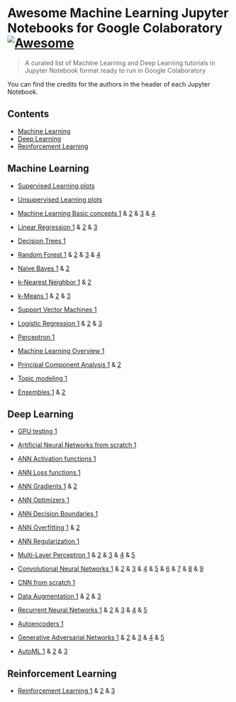 # Awesome Machine Learning Jupyter Notebooks for Google Colaboratory [![Awesome](https://cdn.rawgit.com/sindresorhus/awesome/d7305f38d29fed78fa85652e3a63e154dd8e8829/media/badge.svg)](https://github.com/sindresorhus/awesome)

> A curated list of Machine Learning and Deep Learning tutorials in Jupyter Notebook format ready to run in Google Colaboratory

You can find the credits for the authors in the header of each Jupyter Notebook.

## Contents

- [Machine Learning](#machine-learning)
- [Deep Learning](#deep-learning)
- [Reinforcement Learning](#reinforcement-learning)

## Machine Learning

- [Supervised Learning plots](https://www.google.com/url?q=https://colab.research.google.com/drive/1gmZWE7Tynhx1g9vzeqyaMPdO0pdwLmuJ&sa=D&ust=1571021489211000)

- [Unsupervised Learning plots](https://www.google.com/url?q=https://colab.research.google.com/drive/1yWT08sgqswCkuZx06EH3qdZcWTPp2Wvt&sa=D&ust=1571021489212000)

- [Machine Learning Basic concepts 1](https://www.google.com/url?q=https://colab.research.google.com/drive/1ZgDgOcb4NR-u62cFMdZJBPXux95E4wZt&sa=D&ust=1571021489213000) & [2](https://www.google.com/url?q=https://colab.research.google.com/drive/12X03Yz5Om_ryN9FnuhLvgMe8khB7RUC5&sa=D&ust=1571021489213000) & [3](https://www.google.com/url?q=https://colab.research.google.com/drive/1ldHvgs9qeNIWBCxT0U8OT9SkSisVd4sj&sa=D&ust=1571021489213000) & [4](https://www.google.com/url?q=https://colab.research.google.com/drive/1_6gJHuKOc2-cCLXsNhZ7DW89nF_G1NP-&sa=D&ust=1571021489213000)

- [Linear Regression 1](https://www.google.com/url?q=https://colab.research.google.com/drive/1-dTb2vCiZHa-DnyqlVFGOnMSNjvkIOTP&sa=D&ust=1571021489214000) & [2](https://www.google.com/url?q=https://colab.research.google.com/drive/1Z20iJspQm2Y_wLI51wgE6nXGOSu1kG4W&sa=D&ust=1571021489214000) & [3](https://www.google.com/url?q=https://colab.research.google.com/drive/1-yk3m6p3ylNLtTaEf3nya6exO_wv8f_L&sa=D&ust=1571021489214000)

- [Decision Trees 1](https://www.google.com/url?q=https://colab.research.google.com/drive/1Fc8qs1fwdcpoZ_-tTj32OBl-tCGlAe5c&sa=D&ust=1571021489215000)

- [Random Forest 1](https://www.google.com/url?q=https://colab.research.google.com/drive/1WMOOtaHAMZPi-enVM8RRM_CC-grEtm9P&sa=D&ust=1571021489215000) & [2](https://www.google.com/url?q=https://colab.research.google.com/drive/1jDdWp-CJybMJDX17jBmG5qoPPg9qj1sm&sa=D&ust=1571021489215000) & [3](https://www.google.com/url?q=https://colab.research.google.com/drive/1-uDIRl1aYqmJX59rAJumHY1T20QqBJiQ&sa=D&ust=1571021489216000) & [4](https://www.google.com/url?q=https://colab.research.google.com/drive/1-uDIRl1aYqmJX59rAJumHY1T20QqBJiQ&sa=D&ust=1571021489216000)

- [Naive Bayes 1](https://www.google.com/url?q=https://colab.research.google.com/drive/1qOCllKsBBrLeUnP-XAXHefXCtbuBWl69&sa=D&ust=1571021489216000) & [2](https://www.google.com/url?q=https://colab.research.google.com/drive/11FiWH00vzygQp1T_pD0MCfMFg6FYsd01&sa=D&ust=1571021489217000)

- [k-Nearest Neighbor 1](https://www.google.com/url?q=https://colab.research.google.com/drive/1GeUVjDW74SxFxz2Nh3rqOlte-S2dblYv&sa=D&ust=1571021489217000) & [2](https://www.google.com/url?q=https://colab.research.google.com/drive/1X12qds10ZfN7QCrmpRR2OXxa--PTyS5e&sa=D&ust=1571021489218000)

- [k-Means 1](https://www.google.com/url?q=https://colab.research.google.com/drive/1RL3oZm6LgnEChI1aOQZoMn1WDk-DQJiV&sa=D&ust=1571021489218000) & [2](https://www.google.com/url?q=https://colab.research.google.com/drive/1yvy1scktjcDyydG2fZz2OJfRFAer0SEO&sa=D&ust=1571021489218000) & [3](https://www.google.com/url?q=https://colab.research.google.com/drive/1CzEf6giBXPSQI5UJOhZrZfYKAJcH68wg&sa=D&ust=1571021489218000)

- [Support Vector Machines 1](https://www.google.com/url?q=https://colab.research.google.com/drive/13PRk-GKeSivp4R-FIdjmYBQS7xWUco9C&sa=D&ust=1571021489219000)

- [Logistic Regression 1](https://www.google.com/url?q=https://colab.research.google.com/drive/1PWmvsZRaj3JQ8rtj6vlwhJhJpOrIAamT&sa=D&ust=1571021489219000) & [2](https://www.google.com/url?q=https://colab.research.google.com/drive/1p8rcrSQB-thLSakUmCHjSbqI6vd-NkCq&sa=D&ust=1571021489220000) & [3](https://www.google.com/url?q=https://colab.research.google.com/drive/1jhrAtmPgg6Uu0WzMzV-VakWlncQAvk-D&sa=D&ust=1571021489220000)

- [Perceptron 1](https://www.google.com/url?q=https://colab.research.google.com/drive/10PvUh-8ZsVqQADqXSmRIDHGiCH9iypyO&sa=D&ust=1571021489220000)

- [Machine Learning Overview 1](https://www.google.com/url?q=https://colab.research.google.com/drive/1s6cBKRS-M0NUtgGhMtbJvGV_H5Zusw3w&sa=D&ust=1571021489220000)

- [Principal Component Analysis 1](https://www.google.com/url?q=https://colab.research.google.com/drive/1CO6BACds6J8hGPYlEU2INnSTpT0EmS74&sa=D&ust=1571021489221000) & [2](https://www.google.com/url?q=https://colab.research.google.com/drive/1VU2SO3IfklPkK1EPMnwiO7trJslt79OZ&sa=D&ust=1571021489221000)

- [Topic modeling 1](https://www.google.com/url?q=https://colab.research.google.com/drive/12O3tgKY_6uppbEVL1PzGRfbo7w69RLQu&sa=D&ust=1571021489221000)

- [Ensembles 1](https://www.google.com/url?q=https://colab.research.google.com/drive/1Kg_nHBmUGQ1zepU-wZlDwMyM-YrlMTUX&sa=D&ust=1571021489233000) & [2](https://www.google.com/url?q=https://colab.research.google.com/drive/1U86EVD-6ulYMxTzDX8-m6nEptYq0yaej&sa=D&ust=1571021489233000)

## Deep Learning

- [GPU testing 1](https://www.google.com/url?q=https://colab.research.google.com/drive/17vJw-LAGhA6OT8KGar8h22NY4STruCSq&sa=D&ust=1571021489222000)

- [Artificial Neural Networks from scratch 1](https://www.google.com/url?q=https://colab.research.google.com/drive/1Vfz7XMI9oubrsQSwN3ZbMC6ph_rJJK_C&sa=D&ust=1571021489222000)

- [ANN Activation functions 1](https://www.google.com/url?q=https://colab.research.google.com/drive/1XQHKjJJs7pWsqCenAiLPx8Y-JnqQrO48&sa=D&ust=1571021489223000)

- [ANN Loss functions 1](https://www.google.com/url?q=https://colab.research.google.com/drive/1YHa7WNP_2hwStfV0CQFJI9SgZIxX4YbB&sa=D&ust=1571021489223000)

- [ANN Gradients 1](https://www.google.com/url?q=https://colab.research.google.com/drive/1xQ1TdpeaLCYnagl_R2C8_ilRl2J-nYO0&sa=D&ust=1571021489223000) & [2](https://www.google.com/url?q=https://colab.research.google.com/drive/1FSepBy85HBrHa8t8aoxY5HKuz4sJ4CAo&sa=D&ust=1571021489223000)

- [ANN Optimizers 1](https://www.google.com/url?q=https://colab.research.google.com/drive/1i4JZOghgXSf98ty2wybcTHm4FkRsJMyM&sa=D&ust=1571021489224000)

- [ANN Decision Boundaries 1](https://www.google.com/url?q=https://colab.research.google.com/drive/1s9Sk2bf7QjNxgiilprauXNCigvmG3Rd8&sa=D&ust=1571021489224000)

- [ANN Overfitting 1](https://www.google.com/url?q=https://colab.research.google.com/drive/1wFUEfNhy3az_hMS5EWZK7c7frpzS5X_N&sa=D&ust=1571021489224000) & [2](https://www.google.com/url?q=https://colab.research.google.com/drive/1QBEtDv70bBYchu2508OJYC_0d_XVrUaD&sa=D&ust=1571021489225000)

- [ANN Regularization 1](https://www.google.com/url?q=https://colab.research.google.com/drive/1Scpx9rb800-hVhjF-F-E8YeTPWTIyQAq&sa=D&ust=1571021489225000)

- [Multi-Layer Perceptron 1](https://www.google.com/url?q=https://colab.research.google.com/drive/1GAYf5yMNBkVrag0z2Q4MPSwuqfRN1Wz_%23scrollTo%3Ds4VYW0i94W_n&sa=D&ust=1571021489225000) & [2](https://www.google.com/url?q=https://colab.research.google.com/drive/12YBDQFYXN8VruxKTfzDpbPsYFAEQceQP&sa=D&ust=1571021489226000) & [3](https://www.google.com/url?q=https://colab.research.google.com/drive/1pyRqGmMG4-Mj8Wis5XrQ_a4dUJvYln1g&sa=D&ust=1571021489226000) & [4](https://www.google.com/url?q=https://colab.research.google.com/drive/1wHjugM56k0ay5QCmRVMBfAMF96EY7A5k&sa=D&ust=1571021489226000) & [5](https://www.google.com/url?q=https://colab.research.google.com/drive/1Ly0BtKBphUdeqMQBO8Xjweku62Vq3UAX&sa=D&ust=1571021489226000)

- [Convolutional Neural Networks 1](https://www.google.com/url?q=https://colab.research.google.com/drive/1jN8oswBOds4XuRbnQMxxDXDssmDD_rD9&sa=D&ust=1571021489227000) & [2](https://www.google.com/url?q=https://colab.research.google.com/drive/1iEYJs75hat_URxshmCBMGzHQo5VgdRvN%23scrollTo%3DQ4UZVi3DYqbr&sa=D&ust=1571021489227000) & [3](https://www.google.com/url?q=https://colab.research.google.com/drive/1YHKZgpJuriGYjEzFDNGz2Hf0widu-exx&sa=D&ust=1571021489227000) & [4](https://www.google.com/url?q=https://colab.research.google.com/drive/1gi2_Or0rDz5Gg9FkGJjFDxgeiwt5-lXm&sa=D&ust=1571021489227000) & [5](https://www.google.com/url?q=https://colab.research.google.com/drive/1QcnY-LOZU9c7Sp2DsDVeYxLNBx87VNhn&sa=D&ust=1571021489228000) & [6](https://www.google.com/url?q=https://colab.research.google.com/drive/1Il7eimZ5bxQh1qem-NLiwoMBugODltSI&sa=D&ust=1571021489228000) & [7](https://www.google.com/url?q=https://colab.research.google.com/drive/1YHKZgpJuriGYjEzFDNGz2Hf0widu-exx&sa=D&ust=1571021489228000) & [8](https://www.google.com/url?q=https://colab.research.google.com/drive/1iEYJs75hat_URxshmCBMGzHQo5VgdRvN&sa=D&ust=1571021489229000) & [9](https://www.google.com/url?q=https://colab.research.google.com/drive/1w9GxDTBATF6Cc_1582V6uU2OKdQGnp0J&sa=D&ust=1571021489229000)

- [CNN from scratch 1](https://www.google.com/url?q=https://colab.research.google.com/drive/1RqD0OMGFcKBiVIyZIr1qfvM-edWLPY64&sa=D&ust=1571021489229000)

- [Data Augmentation 1](https://www.google.com/url?q=https://colab.research.google.com/drive/1ANIc7tXrggPT2I9JzpBlZQ3BBhCpbJUJ&sa=D&ust=1571021489230000) & [2](https://www.google.com/url?q=https://colab.research.google.com/drive/1cQRVdiDc9xraHZYLu3VrXxX4FKXoaS8U&sa=D&ust=1571021489230000) & [3](https://www.google.com/url?q=https://colab.research.google.com/drive/1O5far2FC4GlAc9pkLPZqsjKreCpI4S_-&sa=D&ust=1571021489230000)

- [Recurrent Neural Networks 1](https://www.google.com/url?q=https://colab.research.google.com/drive/1twc5dBjgFLFuv8p-gPfnrscTPcBlkx5q&sa=D&ust=1571021489231000) & [2](https://www.google.com/url?q=https://colab.research.google.com/drive/10-ou-Za75bFgwArvgP3QfNJ4cWuwY-eF&sa=D&ust=1571021489231000) & [3](https://www.google.com/url?q=https://colab.research.google.com/drive/1PEOqq8mBcmc-FMj8lpbVF93cQI4RLgVJ&sa=D&ust=1571021489231000) & [4](https://www.google.com/url?q=https://colab.research.google.com/drive/1XUEAFxxKVmdgC7oPOzVpGInXfUeTcgIQ&sa=D&ust=1571021489231000) & [5](https://www.google.com/url?q=https://colab.research.google.com/drive/1tfDDriSDUh_J9OHwjt-NzT8xRiEDQF7x&sa=D&ust=1571021489232000)

- [Autoencoders 1](https://www.google.com/url?q=https://colab.research.google.com/drive/1QxXqnhyqIZrrGtor2tVa4jY63adS4yc0&sa=D&ust=1571021489232000)

- [Generative Adversarial Networks 1](https://www.google.com/url?q=https://colab.research.google.com/drive/1YOYH78YQAgPBRIpUPhh_e0cFLNu-BPVo&sa=D&ust=1571021489232000) & [2](https://www.google.com/url?q=https://colab.research.google.com/drive/1POZpWN-2M5hy3D2ATWzJs2LC5sk7hpts&sa=D&ust=1571021489232000) & [3](https://www.google.com/url?q=https://colab.research.google.com/drive/1aKywiJ5p0eCwDIIWKe8Q205rcKqmR_VX&sa=D&ust=1571021489233000) & [4](https://www.google.com/url?q=https://colab.research.google.com/drive/1QxXqnhyqIZrrGtor2tVa4jY63adS4yc0&sa=D&ust=1571021489233000) & [5](https://www.google.com/url?q=https://colab.research.google.com/drive/1Lw7BqKABvtiSyUHg9DeM5f90_WFGB7uz&sa=D&ust=1571021489233000)

- [AutoML 1](https://www.google.com/url?q=https://colab.research.google.com/drive/1gTBDfbJy9SsgbUPRhL_mrujw6HC2BjxN&sa=D&ust=1571021489234000) & [2](https://www.google.com/url?q=https://colab.research.google.com/drive/17Ii6Nw89gZT8l_XrvSQhNWaa_VfcdLBn&sa=D&ust=1571021489234000) & [3](https://www.google.com/url?q=https://colab.research.google.com/drive/1xe4G_dqsPMq0n3w_Mqlm-39j5TMUqHJR&sa=D&ust=1571021489234000)

## Reinforcement Learning

- [Reinforcement Learning 1](https://www.google.com/url?q=https://colab.research.google.com/drive/1fgv5UWhHR7xSwZfwwltF4OFDYqtWdlQD&sa=D&ust=1571021489235000) & [2](https://www.google.com/url?q=https://colab.research.google.com/drive/14aYmND2LKtaPTW3JWS7scKGwU9baxHeE&sa=D&ust=1571021489235000) & [3](https://www.google.com/url?q=https://colab.research.google.com/drive/16Scl43smvcXGZFEGITs15_SN_7-EidZd&sa=D&ust=1571021489235000)

